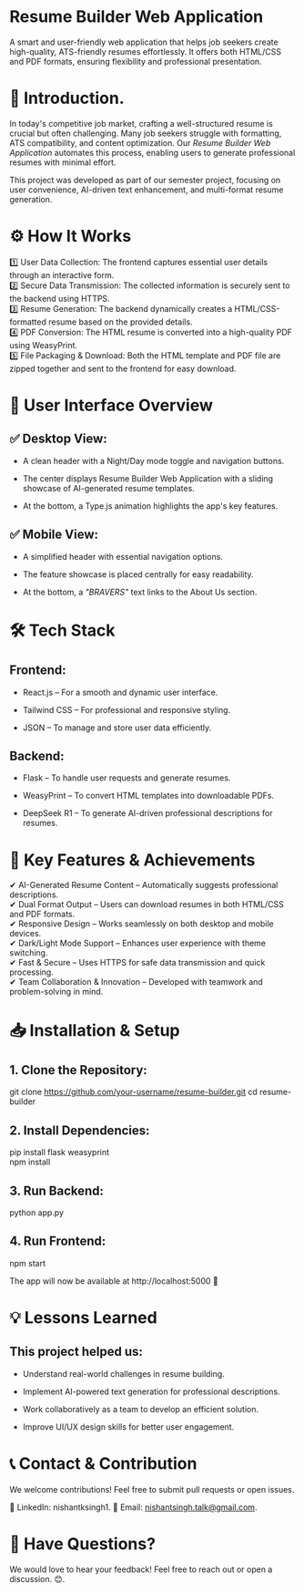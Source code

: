 # Resume Builder Web Application

A smart and user-friendly web application that helps job seekers create high-quality, ATS-friendly resumes effortlessly. It offers both HTML/CSS and PDF formats, ensuring flexibility and professional presentation.   



# 📌 Introduction.  

In today's competitive job market, crafting a well-structured resume is crucial but often challenging. Many job seekers struggle with formatting, ATS compatibility, and content optimization. Our *Resume Builder Web Application* automates this process, enabling users to generate professional resumes with minimal effort.

This project was developed as part of our semester project, focusing on user convenience, AI-driven text enhancement, and multi-format resume generation.



# ⚙️ How It Works

1️⃣ User Data Collection: The frontend captures essential user details through an interactive form.  
2️⃣ Secure Data Transmission: The collected information is securely sent to the backend using HTTPS.  
3️⃣ Resume Generation: The backend dynamically creates a HTML/CSS-formatted resume based on the provided details.  
4️⃣ PDF Conversion: The HTML resume is converted into a high-quality PDF using WeasyPrint.  
5️⃣ File Packaging & Download: Both the HTML template and PDF file are zipped together and sent to the frontend for easy download.  



# 🎨 User Interface Overview

## ✅ Desktop View:  

* A clean header with a Night/Day mode toggle and navigation buttons.  

* The center displays Resume Builder Web Application with a sliding showcase of AI-generated resume templates.  

* At the bottom, a Type.js animation highlights the app's key features.  


## ✅ Mobile View:

* A simplified header with essential navigation options.  

* The feature showcase is placed centrally for easy readability.  

* At the bottom, a *"BRAVERS"* text links to the About Us section.  




# 🛠️ Tech Stack

## Frontend:

* React.js – For a smooth and dynamic user interface.  

* Tailwind CSS – For professional and responsive styling.  

* JSON – To manage and store user data efficiently.  


## Backend:

* Flask – To handle user requests and generate resumes.  

* WeasyPrint – To convert HTML templates into downloadable PDFs.  

* DeepSeek R1 – To generate AI-driven professional descriptions for resumes.  




# 🚀 Key Features & Achievements

✔ AI-Generated Resume Content – Automatically suggests professional descriptions.  
✔ Dual Format Output – Users can download resumes in both HTML/CSS and PDF formats.  
✔ Responsive Design – Works seamlessly on both desktop and mobile devices.  
✔ Dark/Light Mode Support – Enhances user experience with theme switching.  
✔ Fast & Secure – Uses HTTPS for safe data transmission and quick processing.  
✔ Team Collaboration & Innovation – Developed with teamwork and problem-solving in mind.  



# 📥 Installation & Setup

## 1. Clone the Repository:  

git clone https://github.com/your-username/resume-builder.git
cd resume-builder


## 2. Install Dependencies:  

pip install flask weasyprint  
npm install


## 3. Run Backend:

python app.py


## 4. Run Frontend:

npm start



The app will now be available at http://localhost:5000 🚀



# 💡 Lessons Learned

## This project helped us:

* Understand real-world challenges in resume building.  

* Implement AI-powered text generation for professional descriptions.  

* Work collaboratively as a team to develop an efficient solution.  

* Improve UI/UX design skills for better user engagement.  




# 📞 Contact & Contribution

We welcome contributions! Feel free to submit pull requests or open issues.  

🔹 LinkedIn: nishantksingh1. 
🔹 Email: nishantsingh.talk@gmail.com. 


# 📢 Have Questions?

We would love to hear your feedback! Feel free to reach out or open a discussion. 😊. 

